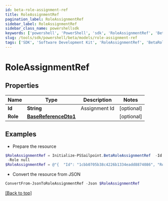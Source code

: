 ```yaml
---
id: beta-role-assignment-ref
title: RoleAssignmentRef
pagination_label: RoleAssignmentRef
sidebar_label: RoleAssignmentRef
sidebar_class_name: powershellsdk
keywords: ['powershell', 'PowerShell', 'sdk', 'RoleAssignmentRef', 'BetaRoleAssignmentRef'] 
slug: /tools/sdk/powershell/beta/models/role-assignment-ref
tags: ['SDK', 'Software Development Kit', 'RoleAssignmentRef', 'BetaRoleAssignmentRef']
---
```



# RoleAssignmentRef

## Properties

Name | Type | Description | Notes
------------ | ------------- | ------------- | -------------
**Id** | **String** | Assignment Id | [optional] 
**Role** | [**BaseReferenceDto1**](base-reference-dto1) |  | [optional] 

## Examples

- Prepare the resource
```powershell
$RoleAssignmentRef = Initialize-PSSailpoint.BetaRoleAssignmentRef  -Id 1cbb0705b38c4226b1334eadd8874086 `
 -Role null
$RoleAssignmentRef = @"{  "Id": "1cbb0705b38c4226b1334eadd8874086", "Role": "null "}"@
```

- Convert the resource from JSON
```powershell
ConvertFrom-JsonToRoleAssignmentRef -Json $RoleAssignmentRef
```


[[Back to top]](#) 

